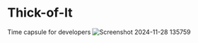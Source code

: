 # Thick-of-It
Time capsule for developers
![Screenshot 2024-11-28 135759](https://github.com/user-attachments/assets/fa2c64f1-92d0-43f9-91ff-7687244aad7b)
